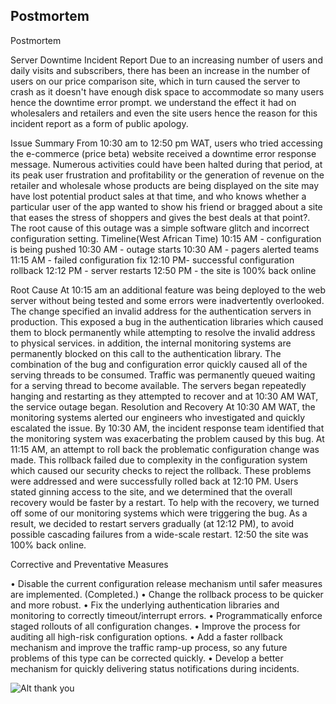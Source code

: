 ## Postmortem

Postmortem 




Server Downtime Incident Report
Due to an increasing number of users and daily visits and subscribers, there has been an increase in the number of users on our price comparison site, which in turn caused the server to crash as it doesn't have enough disk space to accommodate so many users  hence the downtime error prompt. we understand the effect it had on wholesalers and retailers and even the site users hence the reason for this incident report as a form of public apology.




Issue Summary
From 10:30 am to 12:50 pm WAT, users who tried accessing the e-commerce (price beta) website received a downtime error response message. Numerous activities could have been halted during that period, at its peak user frustration and profitability or the generation of revenue on the retailer and wholesale whose products are being displayed on the site may have lost potential product sales at that time, and who knows whether a particular user of the app wanted to show his friend or bragged about a site that eases the stress of shoppers and gives the best deals at that point?.  The root cause of this outage was a simple software glitch and incorrect configuration setting.
Timeline(West African Time)
10:15 AM - configuration is being pushed 
10:30 AM - outage starts 
10:30 AM - pagers alerted teams 
11:15 AM  - failed configuration fix
12:10  PM- successful configuration rollback
12:12  PM - server restarts 
12:50 PM  - the site is 100% back online 

Root Cause
At 10:15 am an additional feature was being deployed to the web server without being tested and some errors were inadvertently overlooked. The change specified an invalid address for the authentication servers in production. This exposed a bug in the authentication libraries which caused them to block permanently while attempting to resolve the invalid address to physical services. in addition, the internal monitoring systems are permanently blocked on this call to the authentication library. The combination of the bug and configuration error quickly caused all of the serving threads to be consumed. Traffic was permanently queued waiting for a serving thread to become available. The servers began repeatedly hanging and restarting as they attempted to recover and at 10:30 AM WAT, the service outage began.
Resolution and Recovery
At 10:30 AM WAT, the monitoring systems alerted our engineers who investigated and quickly escalated the issue. By 10:30 AM, the incident response team identified that the monitoring system was exacerbating the problem caused by this bug.
At 11:15 AM, an attempt to roll back the problematic configuration change was made. This rollback failed due to complexity in the configuration system which caused our security checks to reject the rollback. These problems were addressed and were successfully rolled back at 12:10  PM.
Users stated ginning access to the site, and we determined that the overall recovery would be faster by a restart. To help with the recovery, we turned off some of our monitoring systems which were triggering the bug. As a result, we decided to restart servers gradually (at 12:12  PM), to avoid possible cascading failures from a wide-scale restart. 12:50 the site was 100% back online.

Corrective and Preventative Measures







• Disable the current configuration release mechanism until safer measures are implemented. (Completed.)
• Change the rollback process to be quicker and more robust.
• Fix the underlying authentication libraries and monitoring to correctly timeout/interrupt errors.
• Programmatically enforce staged rollouts of all configuration changes.
• Improve the process for auditing all high-risk configuration options.
• Add a faster rollback mechanism and improve the traffic ramp-up process, so any future problems of this type can be corrected quickly.
• Develop a better mechanism for quickly delivering status notifications during incidents.

![Alt thank you](https://www.shutterstock.com/image-vector/thank-you-hand-drawn-lettering-260nw-780491263.jpg)


